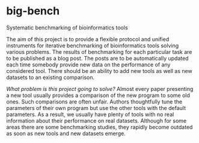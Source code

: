 # big-bench
Systematic benchmarking of bioinformatics tools

The aim of this project is to provide a flexible protocol and unified instruments for iterative benchmarking of bioinformatics tools solving various problems. The results of benchmarking for each particular task are to be published as a blog post. The posts are to be automatically updated each time somebody provide new data on the performance of any considered tool. There should be an ability to add new tools as well as new datasets to an existing comparison.  

*What problem is this project going to solve?* Almost every paper presenting a new tool usually provides a comparison of the new program to some old ones. Such comparisons are often unfair. Authors thoughtfully tune the parameters of their own program but use the other tools with the default parameters. As a result, we usually have plenty of tools with no real information about their performance on real datasets. Although for some areas there are some benchmarking studies, they rapidly become outdated as soon as new tools and new datasets emerge. 


